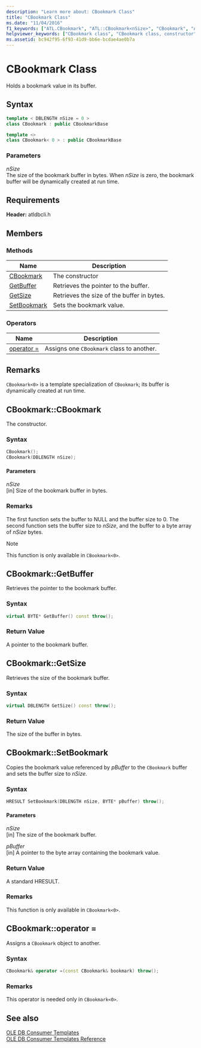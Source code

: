 ```yaml
---
description: "Learn more about: CBookmark Class"
title: "CBookmark Class"
ms.date: "11/04/2016"
f1_keywords: ["ATL.CBookmark", "ATL::CBookmark<nSize>", "CBookmark", "ATL.CBookmark<nSize>", "ATL::CBookmark", "CBookmark<0>.CBookmark<0>", "CBookmark::CBookmark", "ATL.CBookmark.CBookmark", "CBookmark.CBookmark", "ATL::CBookmark<0>::CBookmark<0>", "ATL.CBookmark<0>.CBookmark<0>", "CBookmark<0>::CBookmark<0>", "ATL::CBookmark::CBookmark", "ATL.CBookmark<0>.GetBuffer", "ATL.CBookmark.GetBuffer", "ATL::CBookmark<0>::GetBuffer", "ATL::CBookmark::GetBuffer", "CBookmark.GetBuffer", "ATL::CBookmark<nSize>::GetBuffer", "ATL.CBookmark<nSize>.GetBuffer", "CBookmark<0>.GetBuffer", "CBookmark<nSize>::GetBuffer", "CBookmark<0>::GetBuffer", "CBookmark<nSize>.GetBuffer", "CBookmark::GetBuffer", "CBookmark::GetSize", "ATL.CBookmark<nSize>.GetSize", "CBookmark<nSize>.GetSize", "CBookmark.GetSize", "ATL::CBookmark::GetSize", "CBookmark<0>::GetSize", "ATL::CBookmark<nSize>::GetSize", "ATL.CBookmark<0>.GetSize", "ATL::CBookmark<0>::GetSize", "ATL.CBookmark.GetSize", "CBookmark<0>.GetSize", "CBookmark<nSize>::GetSize", "CBookmark<0>::SetBookmark", "ATL.CBookmark<0>.SetBookmark", "CBookmark<0>.SetBookmark", "SetBookmark", "ATL::CBookmark::SetBookmark", "ATL::CBookmark<0>::SetBookmark", "CBookmark.SetBookmark", "ATL.CBookmark.SetBookmark", "CBookmark::SetBookmark", "CBookmark<0>::operator=", "CBookmark<0>.operator=", "ATL.CBookmark.operator=", "CBookmark::operator=", "ATL.CBookmark<0>.operator=", "ATL::CBookmark<0>::operator=", "CBookmark.operator=", "ATL::CBookmark::operator="]
helpviewer_keywords: ["CBookmark class", "CBookmark class, constructor", "GetBuffer method", "GetSize method", "SetBookmark method", "= operator, with OLE DB templates", "operator =, bookmarks", "operator=, bookmarks"]
ms.assetid: bc942f95-6f93-41d9-bb6e-bcdae4ae0b7a
---
```

# CBookmark Class

Holds a bookmark value in its buffer.

## Syntax

```cpp
template < DBLENGTH nSize = 0 >
class CBookmark : public CBookmarkBase

template <>
class CBookmark< 0 > : public CBookmarkBase
```

### Parameters

*nSize*<br/>
The size of the bookmark buffer in bytes. When *nSize* is zero, the bookmark buffer will be dynamically created at run time.

## Requirements

**Header:** atldbcli.h

## Members

### Methods

| Name | Description |
|-|-|
|[CBookmark](#cbookmark)|The constructor|
|[GetBuffer](#getbuffer)|Retrieves the pointer to the buffer.|
|[GetSize](#getsize)|Retrieves the size of the buffer in bytes.|
|[SetBookmark](#setbookmark)|Sets the bookmark value.|

### Operators

| Name | Description |
|-|-|
|[operator =](#operator)|Assigns one `CBookmark` class to another.|

## Remarks

`CBookmark<0>` is a template specialization of `CBookmark`; its buffer is dynamically created at run time.

## <a name="cbookmark"></a> CBookmark::CBookmark

The constructor.

### Syntax

```cpp
CBookmark();
CBookmark(DBLENGTH nSize);
```

#### Parameters

*nSize*<br/>
[in] Size of the bookmark buffer in bytes.

### Remarks

The first function sets the buffer to NULL and the buffer size to 0. The second function sets the buffer size to *nSize*, and the buffer to a byte array of *nSize* bytes.

> [!NOTE]
> This function is only available in `CBookmark<0>`.

## <a name="getbuffer"></a> CBookmark::GetBuffer

Retrieves the pointer to the bookmark buffer.

### Syntax

```cpp
virtual BYTE* GetBuffer() const throw();
```

### Return Value

A pointer to the bookmark buffer.

## <a name="getsize"></a> CBookmark::GetSize

Retrieves the size of the bookmark buffer.

### Syntax

```cpp
virtual DBLENGTH GetSize() const throw();
```

### Return Value

The size of the buffer in bytes.

## <a name="setbookmark"></a> CBookmark::SetBookmark

Copies the bookmark value referenced by *pBuffer* to the `CBookmark` buffer and sets the buffer size to *nSize*.

### Syntax

```cpp
HRESULT SetBookmark(DBLENGTH nSize, BYTE* pBuffer) throw();
```

#### Parameters

*nSize*<br/>
[in] The size of the bookmark buffer.

*pBuffer*<br/>
[in] A pointer to the byte array containing the bookmark value.

### Return Value

A standard HRESULT.

### Remarks

This function is only available in `CBookmark<0>`.

## <a name="operator"></a> CBookmark::operator =

Assigns a `CBookmark` object to another.

### Syntax

```cpp
CBookmark& operator =(const CBookmark& bookmark) throw();
```

### Remarks

This operator is needed only in `CBookmark<0>`.

## See also

[OLE DB Consumer Templates](../../data/oledb/ole-db-consumer-templates-cpp.md)<br/>
[OLE DB Consumer Templates Reference](../../data/oledb/ole-db-consumer-templates-reference.md)
